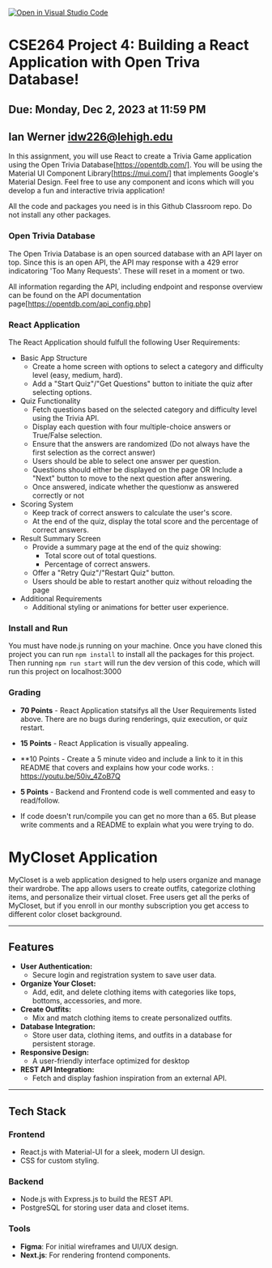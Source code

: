 [![Open in Visual Studio Code](https://classroom.github.com/assets/open-in-vscode-2e0aaae1b6195c2367325f4f02e2d04e9abb55f0b24a779b69b11b9e10269abc.svg)](https://classroom.github.com/online_ide?assignment_repo_id=17386253&assignment_repo_type=AssignmentRepo)
# CSE264 Project 4: Building a React Application with Open Triva Database!
## Due: Monday, Dec 2, 2023 at 11:59 PM
## Ian Werner idw226@lehigh.edu

In this assignment, you will use React to create a Trivia Game application using the Open Trivia Database[https://opentdb.com/].  You will be using the Material UI Component Library[https://mui.com/] that implements Google's Material Design.  Feel free to use any component and icons which will you develop a fun and interactive trivia application!

All the code and packages you need is in this Github Classroom repo.  Do not install any other packages.

### Open Trivia Database
The Open Trivia Database is an open sourced database with an API layer on top.  Since this is an open API, the API may response with a 429 error indicatoring 'Too Many Requests'.  These will reset in a moment or two.

All information regarding the API, including endpoint and response overview can be found on the API documentation page[https://opentdb.com/api_config.php]

### React Application
The React Application should fulfull the following User Requirements:

* Basic App Structure
    * Create a home screen with options to select a category and difficulty level (easy, medium, hard).
    * Add a "Start Quiz"/"Get Questions" button to initiate the quiz after selecting options.
* Quiz Functionality
    * Fetch questions based on the selected category and difficulty level using the Trivia API.
    * Display each question with four multiple-choice answers or True/False selection. 
    * Ensure that the answers are randomized (Do not always have the first selection as the correct answer)
    * Users should be able to select one answer per question.
    * Questions should either be displayed on the page OR Include a "Next" button to move to the next question after answering.
    * Once answered, indicate whether the questionw as answered correctly or not
* Scoring System
    * Keep track of correct answers to calculate the user's score.
    * At the end of the quiz, display the total score and the percentage of correct answers.
* Result Summary Screen
    * Provide a summary page at the end of the quiz showing:
        * Total score out of total questions.
        * Percentage of correct answers.
    * Offer a "Retry Quiz"/"Restart Quiz" button.
    * Users should be able to restart another quiz without reloading the page
* Additional Requirements
    * Additional styling or animations for better user experience.


### Install and Run
You must have node.js running on your machine. Once you have cloned this project you can run `npm install` to install all the packages for this project. Then running `npm run start` will run the dev version of this code, which will run this project on localhost:3000

### Grading
* **70 Points** - React Application statsifys all the User Requirements listed above.  There are no bugs during renderings, quiz execution, or quiz restart. 
* **15 Points** - React Application is visually appealing.
* **10 Points - Create a 5 minute video and include a link to it in this README that covers and explains how your code works. : https://youtu.be/50iv_4ZoB7Q 
* **5 Points** - Backend and Frontend code is well commented and easy to read/follow.

* If code doesn't run/compile you can get no more than a 65. But please write comments and a README to explain what you were trying to do.


# MyCloset Application

MyCloset is a web application designed to help users organize and manage their wardrobe. The app allows users to create outfits, categorize clothing items, and personalize their virtual closet. Free users get all the perks of MyCloset, but if you enroll in our monthy subscription you get access to different color closet background.

---

## Features
- **User Authentication:**
  - Secure login and registration system to save user data.
- **Organize Your Closet:**
  - Add, edit, and delete clothing items with categories like tops, bottoms, accessories, and more.
- **Create Outfits:**
  - Mix and match clothing items to create personalized outfits.
- **Database Integration:**
  - Store user data, clothing items, and outfits in a database for persistent storage.
- **Responsive Design:**
  - A user-friendly interface optimized for desktop 
- **REST API Integration:**
  - Fetch and display fashion inspiration from an external API.


---

## Tech Stack
### Frontend
- React.js with Material-UI for a sleek, modern UI design.
- CSS for custom styling.

### Backend
- Node.js with Express.js to build the REST API.
- PostgreSQL for storing user data and closet items.

### Tools
- **Figma**: For initial wireframes and UI/UX design.
- **Next.js**: For rendering frontend components.

